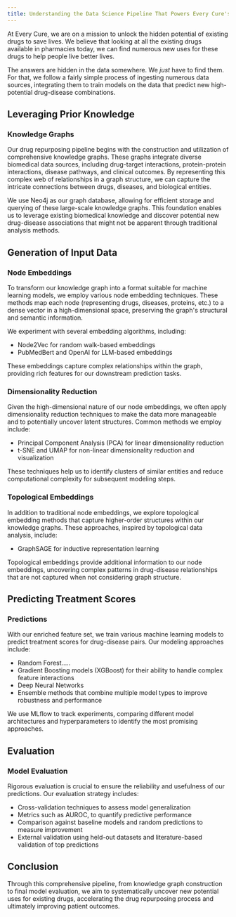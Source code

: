 ```yaml
---
title: Understanding the Data Science Pipeline That Powers Every Cure's Drug Pipeline
---
```


At Every Cure, we are on a mission to unlock the hidden potential of existing drugs to save lives. We believe that looking at all the existing drugs available in pharmacies today, we can find numerous new uses for these drugs to help people live better lives.

The answers are hidden in the data somewhere. We *just* have to find them. For that, we follow a fairly simple process of ingesting numerous data sources, integrating them to train models on the data that predict new high-potential drug-disease combinations.

## Leveraging Prior Knowledge

### Knowledge Graphs

Our drug repurposing pipeline begins with the construction and utilization of comprehensive knowledge graphs. These graphs integrate diverse biomedical data sources, including drug-target interactions, protein-protein interactions, disease pathways, and clinical outcomes. By representing this complex web of relationships in a graph structure, we can capture the intricate connections between drugs, diseases, and biological entities.

We use Neo4j as our graph database, allowing for efficient storage and querying of these large-scale knowledge graphs. This foundation enables us to leverage existing biomedical knowledge and discover potential new drug-disease associations that might not be apparent through traditional analysis methods.

## Generation of Input Data

### Node Embeddings

To transform our knowledge graph into a format suitable for machine learning models, we employ various node embedding techniques. These methods map each node (representing drugs, diseases, proteins, etc.) to a dense vector in a high-dimensional space, preserving the graph's structural and semantic information.

We experiment with several embedding algorithms, including:

- Node2Vec for random walk-based embeddings
- PubMedBert and OpenAI for LLM-based embeddings

These embeddings capture complex relationships within the graph, providing rich features for our downstream prediction tasks.

### Dimensionality Reduction

Given the high-dimensional nature of our node embeddings, we often apply dimensionality reduction techniques to make the data more manageable and to potentially uncover latent structures. Common methods we employ include:

- Principal Component Analysis (PCA) for linear dimensionality reduction
- t-SNE and UMAP for non-linear dimensionality reduction and visualization

These techniques help us to identify clusters of similar entities and reduce computational complexity for subsequent modeling steps.

### Topological Embeddings

In addition to traditional node embeddings, we explore topological embedding methods that capture higher-order structures within our knowledge graphs. These approaches, inspired by topological data analysis, include:

- GraphSAGE for inductive representation learning

Topological embeddings provide additional information to our node embeddings, uncovering complex patterns in drug-disease relationships that are not captured when not considering graph structure.

## Predicting Treatment Scores

### Predictions

With our enriched feature set, we train various machine learning models to predict treatment scores for drug-disease pairs. Our modeling approaches include:

- Random Forest.....
- Gradient Boosting models (XGBoost) for their ability to handle complex feature interactions
- Deep Neural Networks
- Ensemble methods that combine multiple model types to improve robustness and performance

We use MLflow to track experiments, comparing different model architectures and hyperparameters to identify the most promising approaches.

## Evaluation

### Model Evaluation

Rigorous evaluation is crucial to ensure the reliability and usefulness of our predictions. Our evaluation strategy includes:

- Cross-validation techniques to assess model generalization
- Metrics such as AUROC, to quantify predictive performance
- Comparison against baseline models and random predictions to measure improvement
- External validation using held-out datasets and literature-based validation of top predictions




## Conclusion

Through this comprehensive pipeline, from knowledge graph construction to final model evaluation, we aim to systematically uncover new potential uses for existing drugs, accelerating the drug repurposing process and ultimately improving patient outcomes.
